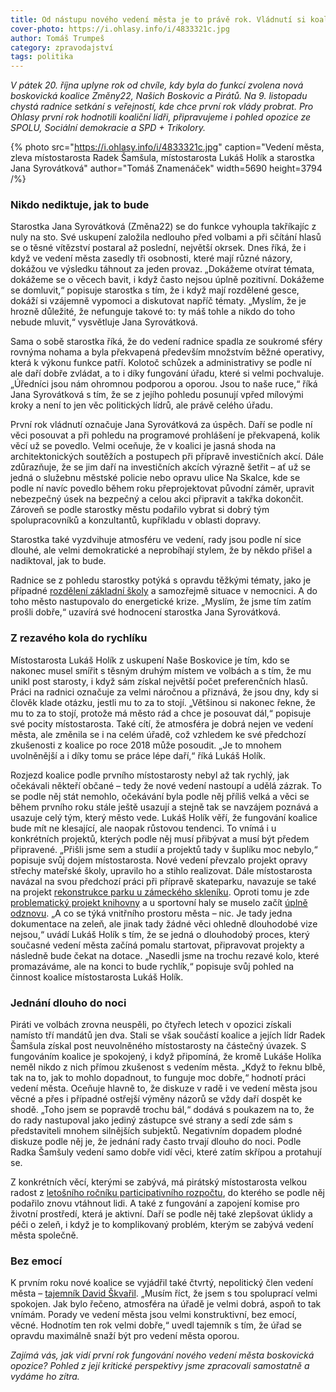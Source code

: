 ```yaml
---
title: Od nástupu nového vedení města je to právě rok. Vládnutí si koalice pochvaluje
cover-photo: https://i.ohlasy.info/i/4833321c.jpg
author: Tomáš Trumpeš
category: zpravodajství
tags: politika
---
```


*V pátek 20. října uplyne rok od chvíle, kdy byla do funkcí zvolena nová boskovická koalice Změny22, Našich Boskovic a Pirátů. Na 9. listopadu chystá radnice setkání s veřejností, kde chce první rok vlády probrat. Pro Ohlasy první rok hodnotili koaliční lídři, připravujeme i pohled opozice ze SPOLU, Sociální demokracie a SPD + Trikolory.*

{% photo src="https://i.ohlasy.info/i/4833321c.jpg" caption="Vedení města, zleva místostarosta Radek Šamšula, místostarosta Lukáš Holík a starostka Jana Syrovátková" author="Tomáš Znamenáček" width=5690 height=3794 /%}

### Nikdo nediktuje, jak to bude

Starostka Jana Syrovátková (Změna22) se do funkce vyhoupla takříkajíc z nuly na sto. Své uskupení založila nedlouho před volbami a při sčítání hlasů se o těsné vítězství postaral až poslední, největší okrsek. Dnes říká, že i když ve vedení města zasedly tři osobnosti, které mají různé názory, dokážou ve výsledku táhnout za jeden provaz. „Dokážeme otvírat témata, dokážeme se o věcech bavit, i když často nejsou úplně pozitivní. Dokážeme se domluvit,“ popisuje starostka s tím, že i když mají rozdělené gesce, dokáží si vzájemně vypomoci a diskutovat napříč tématy. „Myslím, že je hrozně důležité, že nefunguje takové to: ty máš tohle a nikdo do toho nebude mluvit,“ vysvětluje Jana Syrovátková.

Sama o sobě starostka říká, že do vedení radnice spadla ze soukromé sféry rovnýma nohama a byla překvapená především množstvím běžné operativy, která k výkonu funkce patří. Kolotoč schůzek a administrativy se podle ní ale daří dobře zvládat, a to i díky fungování úřadu, které si velmi pochvaluje. „Úředníci jsou nám ohromnou podporou a oporou. Jsou to naše ruce,“ říká Jana Syrovátková s tím, že se z jejího pohledu posunují vpřed mílovými kroky a není to jen věc politických lídrů, ale právě celého úřadu. 

První rok vládnutí označuje Jana Syrovátková za úspěch. Daří se podle ní věci posouvat a při pohledu na programové prohlášení je překvapená, kolik věcí už se povedlo. Velmi oceňuje, že v koalici je jasná shoda na architektonických soutěžích a postupech při přípravě investičních akcí. Dále zdůrazňuje, že se jim daří na investičních akcích výrazně šetřit – ať už se jedná o služebnu městské policie nebo opravu ulice Na Skalce, kde se podle ní navíc povedlo během roku přeprojektovat původní záměr, upravit nebezpečný úsek na bezpečný a celou akci připravit a takřka dokončit. Zároveň se podle starostky městu podařilo vybrat si dobrý tým spolupracovníků a konzultantů, kupříkladu v oblasti dopravy.

Starostka také vyzdvihuje atmosféru ve vedení, rady jsou podle ní sice dlouhé, ale velmi demokratické a neprobíhají stylem, že by někdo přišel a nadiktoval, jak to bude.

Radnice se z pohledu starostky potýká s opravdu těžkými tématy, jako je případné [rozdělení základní školy](https://ohlasy.info/clanky/2023/10/rozdeleni-skol.html) a samozřejmě situace v nemocnici. A do toho město nastupovalo do energetické krize. „Myslím, že jsme tím zatím prošli dobře,“ uzavírá své hodnocení starostka Jana Syrovátková.

### Z rezavého kola do rychlíku

Místostarosta Lukáš Holík z uskupení Naše Boskovice je tím, kdo se nakonec musel smířit s těsným druhým místem ve volbách a s tím, že mu unikl post starosty, i když sám získal největší počet preferenčních hlasů. Práci na radnici označuje za velmi náročnou a přiznává, že jsou dny, kdy si člověk klade otázku, jestli mu to za to stojí. „Většinou si nakonec řekne, že mu to za to stojí, protože má město rád a chce je posouvat dál,“ popisuje své pocity místostarosta. Také cítí, že atmosféra je dobrá nejen ve vedení města, ale změnila se i na celém úřadě, což vzhledem ke své předchozí zkušenosti z koalice po roce 2018 může posoudit. „Je to mnohem uvolněnější a i díky tomu se práce lépe daří,“ říká Lukáš Holík. 

Rozjezd koalice podle prvního místostarosty nebyl až tak rychlý, jak očekávali někteří občané – tedy že nové vedení nastoupí a udělá zázrak. To se podle něj stát nemohlo, očekávání byla podle něj příliš velká a věci se během prvního roku stále ještě usazují a stejně tak se navzájem poznává a usazuje celý tým, který město vede. Lukáš Holík věří, že fungování koalice bude mít ne klesající, ale naopak růstovou tendenci. To vnímá i u konkrétních projektů, kterých podle něj musí přibývat a musí být předem připravené. „Přišli jsme sem a studií a projektů tady v šuplíku moc nebylo,“ popisuje svůj dojem místostarosta. Nové vedení převzalo projekt opravy střechy mateřské školy, upravilo ho a stihlo realizovat. Dále místostarosta navázal na svou předchozí práci při přípravě skateparku, navazuje se také na projekt [rekonstrukce parku u zámeckého skleníku](https://forum.ohlasy.info/t/obnova-parku-u-skleniku/519). Oproti tomu je zde [problematický projekt knihovny](https://ohlasy.info/clanky/2023/03/knihovna-nazivo.html) a u sportovní haly se muselo začít [úplně odznovu](https://forum.ohlasy.info/t/soutez-na-generel-cervene-zahrady/510). „A co se týká vnitřního prostoru města – nic. Je tady jedna dokumentace na zeleň, ale jinak tady žádné věci ohledně dlouhodobé vize nejsou,“ uvádí Lukáš Holík s tím, že se jedná o dlouhodobý proces, který současné vedení města začíná pomalu startovat, připravovat projekty a následně bude čekat na dotace. „Nasedli jsme na trochu rezavé kolo, které promazáváme, ale na konci to bude rychlík,“ popisuje svůj pohled na činnost koalice místostarosta Lukáš Holík.

### Jednání dlouho do noci

Piráti ve volbách zrovna neuspěli, po čtyřech letech v opozici získali namísto tří mandátů jen dva. Stali se však součástí koalice a jejích lídr Radek Šamšula získal post neuvolněného místostarosty na částečný úvazek. S fungováním koalice je spokojený, i když připomíná, že kromě Lukáše Holíka neměl nikdo z nich přímou zkušenost s vedením města. „Když to řeknu blbě, tak na to, jak to mohlo dopadnout, to funguje moc dobře,“ hodnotí práci vedení města. Oceňuje hlavně to, že diskuze v radě i ve vedení města jsou věcné a přes i případné ostřejší výměny názorů se vždy daří dospět ke shodě. „Toho jsem se popravdě trochu bál,“ dodává s poukazem na to, že do rady nastupoval jako jediný zástupce své strany a sedí zde sám s představiteli mnohem silnějších subjektů. Negativním dopadem plodné diskuze podle něj je, že jednání rady často trvají dlouho do noci. Podle Radka Šamšuly vedení samo dobře vidí věci, které zatím skřípou a protahují se. 

Z konkrétních věcí, kterými se zabývá, má pirátský místostarosta velkou radost z [letošního ročníku participativního rozpočtu](https://ohlasy.info/clanky/2023/10/paro.html), do kterého se podle něj podařilo znovu vtáhnout lidi. A také z fungování a zapojení komise pro životní prostředí, která je aktivní. Daří se podle něj také zlepšovat úklidy a péči o zeleň, i když je to komplikovaný problém, kterým se zabývá vedení města společně.

### Bez emocí

K prvním roku nové koalice se vyjádřil také čtvrtý, nepolitický člen vedení města – [tajemník David Škvařil](https://ohlasy.info/clanky/2022/11/rozhovor-skvaril.html). „Musím říct, že jsem s tou spoluprací velmi spokojen. Jak bylo řečeno, atmosféra na úřadě je velmi dobrá, aspoň to tak vnímám. Porady ve vedení města jsou velmi konstruktivní, bez emocí, věcné. Hodnotím ten rok velmi dobře,“ uvedl tajemník s tím, že úřad se opravdu maximálně snaží být pro vedení města oporou.

*Zajímá vás, jak vidí první rok fungování nového vedení města boskovická opozice? Pohled z její kritické perspektivy jsme zpracovali samostatně a vydáme ho zítra.*